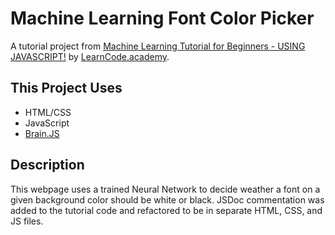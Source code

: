 # Machine Learning Font Color Picker
A tutorial project from [Machine Learning Tutorial for Beginners - USING JAVASCRIPT!](https://youtu.be/9Hz3P1VgLz4) by [LearnCode.academy](https://www.youtube.com/channel/UCVTlvUkGslCV_h-nSAId8Sw).

## This Project Uses
- HTML/CSS
- JavaScript
- [Brain.JS](https://github.com/BrainJS/brain.js)

## Description
This webpage uses a trained Neural Network to decide weather a font on a given background color should be white or black.
JSDoc commentation was added to the tutorial code and refactored to be in separate HTML, CSS, and JS files.
